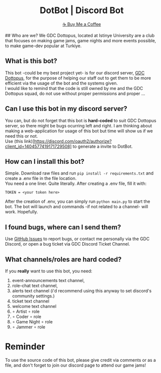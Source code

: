 <h1 align="center">DotBot | Discord Bot</h1>
<p align="center">
  <a href="buymeacoffee.com/outraft">☕ Buy Me a Coffee</a>
</p>
## Who are we?
We GDC Dottopus, located at Istinye University are a club that focuses on making game jams, game nights and more events possible, to make game-dev popular at Turkiye.

## What is this bot?
This bot -could be my best project yet- is for our discord server, [GDC Dottopus](https://discord.gg/P5QyF7NFxh), for the purpose of helping our staff out to get them to be more efficient via the usage of the bot and the systems given.\
I would like to remind that the code is still owned by me and the GDC Dottopus squad, do not use without proper permissions and proper ...

## Can I use this bot in my discord server?
You can, but do not forget that this bot is **hard-coded** to suit GDC Dottopus server, so there might be bugs ocurring left and right. I am thinking about making a web-application for usage of this bot but time will show us if we need this or not.\
Use (this link)[https://discord.com/oauth2/authorize?client_id=1404577419171729508] to generate a invite to DotBot.

## How can I install this bot?

Simple. Download raw files and run ` pip install -r requirements.txt ` and create a .env file in the file location.\
You need a one liner. Quite literally. After creating a .env file, fill it with:
```dotenv
TOKEN = <your token here>
```
After the creation of .env, you can simply run ` python main.py ` to start the bot. The bot will launch and commands -if not related to a channel- will work. Hopefully.

## I found bugs, where can I send them?
Use [GitHub Issues](https://github.com/outraft/dotbot/issues) to report bugs, or contact me personally via the GDC Discord, or open a bug ticket via GDC Discord Ticket Channel.

## What channels/roles are hard coded?
If you **really** want to use this bot, you need:
1. event-announcements text channel,
2. role-chat text channel,
3. alerts text channel (i'd recommend using this anyway to set discord's community settings.)
4. ticket text channel
5. welcome text channel
6. ∘ Artist ∘ role
7. ∘ Coder ∘ role
8. ∘ Game Night ∘ role
9. ∘ Jammer ∘ role

# Reminder
To use the source code of this bot, please give credit via comments or as a file, and don't forget to join our discord page to attend our game jams!
